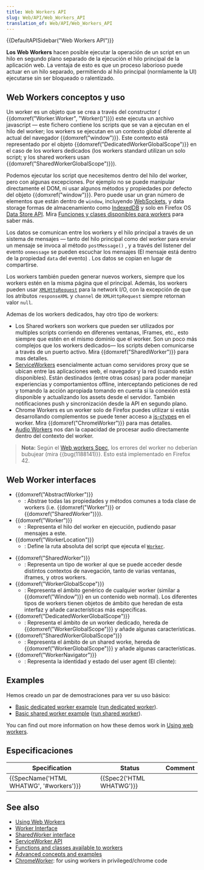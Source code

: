 ```yaml
---
title: Web Workers API
slug: Web/API/Web_Workers_API
translation_of: Web/API/Web_Workers_API
---
```


{{DefaultAPISidebar("Web Workers API")}}

**Los Web Workers** hacen posible ejecutar la operación de un script en un hilo en segundo plano separado de la ejecución el hilo principal de la aplicación web. La ventaja de esto es que un proceso laborioso puede actuar en un hilo separado, permitiendo al hilo principal (normlamente la UI) ejecutarse sin ser bloqueado o ralentizado.

## Web Workers conceptos y uso

Un worker es un objeto que se crea a través del constructor ( {{domxref("Worker.Worker", "Worker()")}}) este ejecuta un archivo javascript — este fichero contiene los scripts que se van a ejecutan en el hilo del worker; los workers se ejecutan en un contexto global diferente al actual del navegador {{domxref("window")}}. Este contexto está representado por el objeto {{domxref("DedicatedWorkerGlobalScope")}} en el caso de los workers dedicados (los workers standard utilizan un solo script; y los shared workers usan {{domxref("SharedWorkerGlobalScope")}}).

Podemos ejecutar los script que necesitemos dentro del hilo del worker, pero con algunas excepciones. Por ejemplo no se puede manipular directamente el DOM, ni usar algunos métodos y propiedades por defecto del objeto {{domxref("window")}}. Pero puede usar un gran número de elementos que están dentro de `window`, incluyendo [WebSockets](/es/docs/WebSockets), y data storage formas de almacenamiento como [IndexedDB](/es/docs/Web/API/IndexedDB_API) y solo en Firefox OS [Data Store API](/es/docs/Web/API/Data_Store_API). Mira [Funciones y clases disponibles para workers](/es/docs/Web/API/Worker/Functions_and_classes_available_to_workers) para saber más.

Los datos se comunican entre los workers y el hilo principal a través de un sistema de mensajes — tanto del hilo principal como del worker para enviar un mensaje se invoca al método `postMessage()` , y a través del listener del evento `onmessage` se pueden escuchar los mensajes (El mensaje está dentro de la propiedad `data` del evento) . Los datos se copian en lugar de compartirse.

Los workers también pueden generar nuevos workers, siempre que los workers estén en la misma página que el principal. Además, los workers pueden usar [`XMLHttpRequest`](/es/docs/Web/API/XMLHttpRequest) para la network I/O, con la excepción de que los atributos `responseXML` y `channel` de `XMLHttpRequest` siempre retornan valor `null`.

Ademas de los workers dedicados, hay otro tipo de workers:

- Los Shared workers son workers que pueden ser utilizados por multiples scripts corriendo en diferenes ventanas, IFrames, etc., esto siempre que estén en el mismo dominio que el worker. Son un poco más complejos que los workers dedicados— los scripts deben comunicarse a través de un puerto activo. Mira {{domxref("SharedWorker")}} para mas detalles.
- [ServiceWorkers](/es/docs/Web/API/ServiceWorker_API) esencialmente actuan como servidores proxy que se ubican entre las aplicaciones web, el navegador y la red (cuando están disponibles). Están destinados (entre otras cosas) para poder manejar experiencias y comportamientos offline, interceptando peticiones de red y tomando la acción apropiada tomando en cuenta si la conexión está disponible y actualizando los assets desde el servidor. También notificaciones push y sincronización desde la API en segundo plano.
- Chrome Workers es un worker solo de Firefox puedes utilizar si estás desarrollando complementos se puede tener acceso a [js-ctypes](/en/js-ctypes) en el worker. Mira {{domxref("ChromeWorker")}} para mas detalles.
- [Audio Workers](/es/docs/Web/API/Web_Audio_API#Audio_Workers) nos dan la capacidad de procesar audio directamente dentro del contexto del worker.

> **Nota:** Según el [Web workers Spec](https://html.spec.whatwg.org/multipage/workers.html#runtime-script-errors-2), los errores del worker no deberían bubujear (mira {{bug(1188141)}}. Esto está implementado en Firefox 42.

## Web Worker interfaces

- {{domxref("AbstractWorker")}}
  - : Abstrae todas las propiedades y métodos comunes a toda clase de workers (i.e. {{domxref("Worker")}} or {{domxref("SharedWorker")}}).
- {{domxref("Worker")}}
  - : Representa el hilo del worker en ejecución, pudiendo pasar mensajes a este.
- {{domxref("WorkerLocation")}}
  - : Define la ruta absoluta del script que ejecuta el [`Worker`](/es/docs/Web/API/Worker).

<!---->

- {{domxref("SharedWorker")}}
  - : Representa un tipo de worker al que se puede acceder desde distintos contextos de navegación, tanto de varias ventanas, iframes, y otros workers.
- {{domxref("WorkerGlobalScope")}}
  - : Representa el ámbito genérico de cualquier worker (similar a {{domxref("Window")}} en un contenido web normal). Los diferentes tipos de workers tienen objetos de ámbito que heredan de esta interfaz y añade características más específicas.
- {{domxref("DedicatedWorkerGlobalScope")}}
  - : Representa el ámbito de un worker dedicado, hereda de {{domxref("WorkerGlobalScope")}} y añade algunas características.
- {{domxref("SharedWorkerGlobalScope")}}
  - : Representa el ámbito de un shared worke, hereda de {{domxref("WorkerGlobalScope")}} y añade algunas características.
- {{domxref("WorkerNavigator")}}
  - : Representa la identidad y estado del user agent (El cliente):

## Examples

Hemos creado un par de demostraciones para ver su uso básico:

- [Basic dedicated worker example](https://github.com/mdn/simple-web-worker) ([run dedicated worker](http://mdn.github.io/simple-web-worker/)).
- [Basic shared worker example](https://github.com/mdn/simple-shared-worker) ([run shared worker](http://mdn.github.io/simple-shared-worker/)).

You can find out more information on how these demos work in [Using web workers](/es/docs/Web/API/Web_Workers_API/Using_web_workers).

## Especificaciones

| Specification                                        | Status                           | Comment |
| ---------------------------------------------------- | -------------------------------- | ------- |
| {{SpecName('HTML WHATWG', '#workers')}} | {{Spec2('HTML WHATWG')}} |         |

## See also

- [Using Web Workers](/es/docs/Web/API/Web_Workers_API/basic_usage)
- [Worker Interface](/es/docs/Web/API/Worker)
- [SharedWorker interface](/es/docs/Web/API/SharedWorker)
- [ServiceWorker API](/es/docs/Web/API/ServiceWorker_API)
- [Functions and classes available to workers](/es/docs/Web/API/Worker/Functions_and_classes_available_to_workers)
- [Advanced concepts and examples](/es/docs/Web/API/Web_Workers_API/Advanced_concepts_and_examples)
- [ChromeWorker](/es/docs/Web/API/ChromeWorker): for using workers in privileged/chrome code
